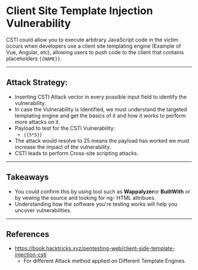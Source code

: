 # Client Site Template Injection Vulnerability

CSTI could allow you to execute arbitrary JavaScript code in the victim occurs when developers use a client site templating engine (Example of Vue, Angular, etc), allowing users to push code to the client that contains placeholders ```{{NAME}}```.

***

## Attack Strategy: 

- Inserting CSTI Attack vector in every possible input field to identify the vulnerability.
- In case the Vulnerability is Identified, we must understand the targeted templating engine and get the basics of it and how it works to perform more attacks on it.
- Payload to test for the CSTI Vulnerability:
	- ```{{5*5}}```
- The attack would resolve to 25 means the payload has worked we must increase the impact of the vulnerability.
- CSTI leads to perform Cross-site scripting attacks.

***

## Takeaways

- You could confirm this by using tool such as  **Wappalyzer**or **BuiltWith** or by vewing the source and looking for ng- HTML attribues.
- Understanding how the software you're testing works will help you uncover vulnerabilities.

***

## References
- https://book.hacktricks.xyz/pentesting-web/client-side-template-injection-csti
	- For different Attack method applied on Different Template Engines.